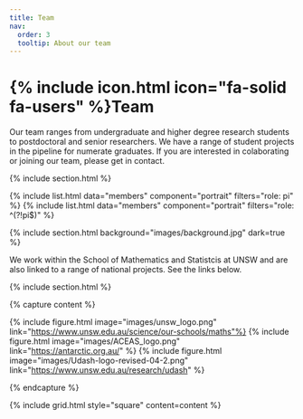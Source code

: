 ```yaml
---
title: Team
nav:
  order: 3
  tooltip: About our team
---
```


# {% include icon.html icon="fa-solid fa-users" %}Team

Our team ranges from undergraduate and higher degree research students to postdoctoral and senior researchers. We have a range of student projects in the pipeline for numerate graduates. If you are interested in colaborating or joining our team, please get in contact. 

{% include section.html %}

{% include list.html data="members" component="portrait" filters="role: pi" %}
{% include list.html data="members" component="portrait" filters="role: ^(?!pi$)" %}

{% include section.html background="images/background.jpg" dark=true %}

We work within the School of Mathematics and Statistcis at UNSW and are also linked to a range of national projects. See the links below.

{% include section.html %}

{% capture content %}

{% include figure.html image="images/unsw_logo.png" link="https://www.unsw.edu.au/science/our-schools/maths"%}
{% include figure.html image="images/ACEAS_logo.png" link="https://antarctic.org.au/" %}
{% include figure.html image="images/Udash-logo-revised-04-2.png" link="https://www.unsw.edu.au/research/udash" %}

{% endcapture %}

{% include grid.html style="square" content=content %}
